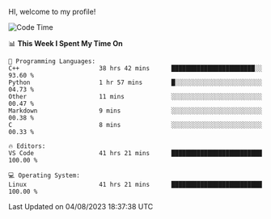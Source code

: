 HI, welcome to my profile!
<!--START_SECTION:waka-->
![Code Time](http://img.shields.io/badge/Code%20Time-1%2C144%20hrs%2038%20mins-blue)

📊 **This Week I Spent My Time On** 

```text
💬 Programming Languages: 
C++                      38 hrs 42 mins      ███████████████████████░░   93.60 % 
Python                   1 hr 57 mins        █░░░░░░░░░░░░░░░░░░░░░░░░   04.73 % 
Other                    11 mins             ░░░░░░░░░░░░░░░░░░░░░░░░░   00.47 % 
Markdown                 9 mins              ░░░░░░░░░░░░░░░░░░░░░░░░░   00.38 % 
C                        8 mins              ░░░░░░░░░░░░░░░░░░░░░░░░░   00.33 % 

🔥 Editors: 
VS Code                  41 hrs 21 mins      █████████████████████████   100.00 % 

💻 Operating System: 
Linux                    41 hrs 21 mins      █████████████████████████   100.00 % 
```


 Last Updated on 04/08/2023 18:37:38 UTC
<!--END_SECTION:waka-->
